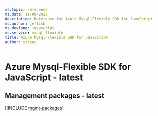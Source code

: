 ```yaml
---
ms.topic: reference
ms.data: 11/09/2022
description: Reference for Azure Mysql-Flexible SDK for JavaScript
ms.author: jeffish
ms.devlang: javascript
ms.service: mysql-flexible
title: Azure Mysql-Flexible SDK for JavaScript
author: xirzec
---
```

# Azure Mysql-Flexible SDK for JavaScript - latest

## Management packages - latest
[!INCLUDE [mgmt-packages](mysql-flexible-mgmt-index.md)]